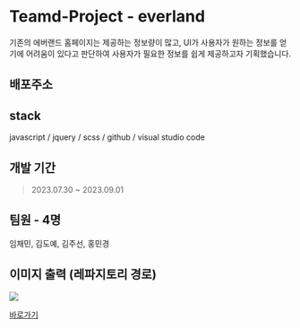# Teamd-Project - everland
기존의 에버랜드 홈페이지는 제공하는 정보량이 많고, UI가 사용자가 원하는 정보를 얻기에 어려움이 있다고 판단하여 사용자가 필요한 정보를 쉽게 제공하고자 기획했습니다.

## 배포주소

## stack 
javascript / jquery / scss / github / visual studio code

## 개발 기간 
> 2023.07.30 ~ 2023.09.01

## 팀원 - 4명
임채민, 김도예, 김주선, 홍민경 

## 이미지 출력 (레파지토리 경로)
<img src="깃에 있는 이미지">

<a href = "http://naver.com"> 바로가기 </a>
